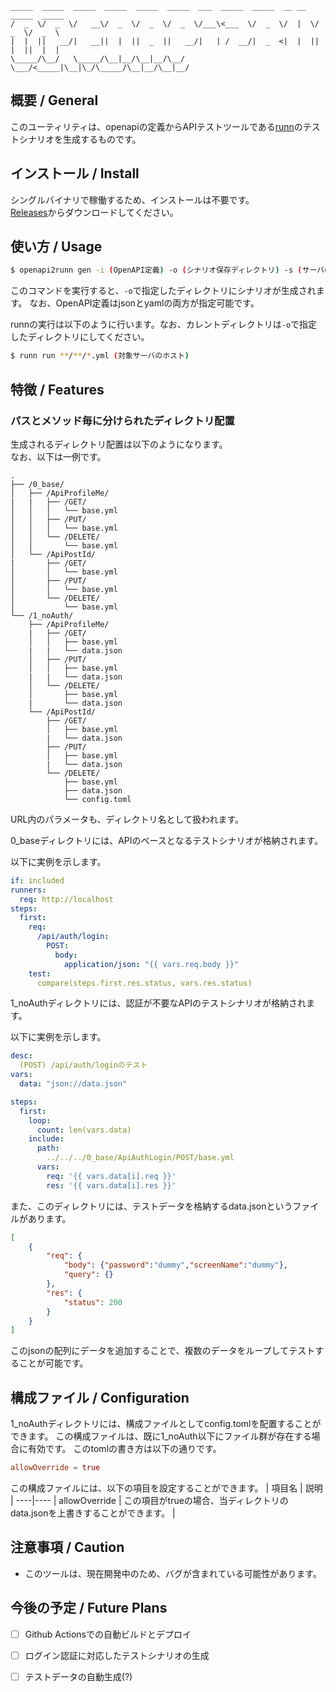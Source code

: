 ```
_____  _____  _____  _____  _____  _____  ___  _____  _____  __ __  _____  _____ 
/  _  \/  _  \/   __\/  _  \/  _  \/  _  \/___\<___  \/  _  \/  |  \/  _  \/  _  \
|  |  ||   __/|   __||  |  ||  _  ||   __/|   | /  __/|  _  <|  |  ||  |  ||  |  |
\_____/\__/   \_____/\__|__/\__|__/\__/   \___/<_____|\__|\_/\_____/\__|__/\__|__/
```

## 概要 / General

このユーティリティは、openapiの定義からAPIテストツールである[runn](https://github.com/k1LoW/runn)のテストシナリオを生成するものです。

## インストール / Install

シングルバイナリで稼働するため、インストールは不要です。  
[Releases](https://github.com/calloc134/openapi2runn)からダウンロードしてください。

## 使い方 / Usage

```bash
$ openapi2runn gen -i (OpenAPI定義) -o (シナリオ保存ディレクトリ) -s (サーバのホスト)
```

このコマンドを実行すると、`-o`で指定したディレクトリにシナリオが生成されます。
なお、OpenAPI定義はjsonとyamlの両方が指定可能です。

runnの実行は以下のように行います。なお、カレントディレクトリは`-o`で指定したディレクトリにしてください。

```bash
$ runn run **/**/*.yml (対象サーバのホスト)
```

## 特徴 / Features

### パスとメソッド毎に分けられたディレクトリ配置

生成されるディレクトリ配置は以下のようになります。  
なお、以下は一例です。

```
.
├── /0_base/
│   ├── /ApiProfileMe/
|   |   ├── /GET/
│   │   │   └── base.yml
│   │   ├── /PUT/
│   │   │   └── base.yml
│   │   └── /DELETE/
│   │       └── base.yml
│   └── /ApiPostId/
|       ├── /GET/
│       │   └── base.yml
│       ├── /PUT/
│       │   └── base.yml
│       └── /DELETE/
│           └── base.yml
└── /1_noAuth/
    ├── /ApiProfileMe/
    |   ├── /GET/
    │   │   ├── base.yml
    |   |   └── data.json
    │   ├── /PUT/
    │   │   ├── base.yml
    |   |   └── data.json
    │   └── /DELETE/
    │       ├── base.yml
    |       └── data.json
    └── /ApiPostId/
        ├── /GET/
        │   ├── base.yml
        |   └── data.json
        ├── /PUT/
        │   ├── base.yml
        |   └── data.json
        └── /DELETE/
            ├── base.yml
            ├── data.json
            └── config.toml
``` 
URL内のパラメータも、ディレクトリ名として扱われます。

0_baseディレクトリには、APIのベースとなるテストシナリオが格納されます。

以下に実例を示します。
    
```yaml
if: included
runners:
  req: http://localhost
steps:
  first:
    req:
      /api/auth/login:
        POST:
          body: 
            application/json: "{{ vars.req.body }}"
    test:
      compare(steps.first.res.status, vars.res.status)
```

1_noAuthディレクトリには、認証が不要なAPIのテストシナリオが格納されます。

以下に実例を示します。
    
```yaml
desc:
  (POST) /api/auth/loginのテスト
vars:
  data: "json://data.json"

steps:
  first:
    loop: 
      count: len(vars.data)
    include:
      path:
        ../../../0_base/ApiAuthLogin/POST/base.yml
      vars:
        req: '{{ vars.data[i].req }}'
        res: '{{ vars.data[i].res }}'
```
また、このディレクトリには、テストデータを格納するdata.jsonというファイルがあります。

```json
[
    {
        "req": {
            "body": {"password":"dummy","screenName":"dummy"},
            "query": {}
        },
        "res": {
            "status": 200
        }
    }
]
```
このjsonの配列にデータを追加することで、複数のデータをループしてテストすることが可能です。

## 構成ファイル / Configuration

1_noAuthディレクトリには、構成ファイルとしてconfig.tomlを配置することができます。
この構成ファイルは、既に1_noAuth以下にファイル群が存在する場合に有効です。
このtomlの書き方は以下の通りです。
  
```toml
allowOverride = true
```

この構成ファイルには、以下の項目を設定することができます。
| 項目名 | 説明 | 
----|----
| allowOverride | この項目がtrueの場合、当ディレクトリのdata.jsonを上書きすることができます。 |


## 注意事項 / Caution
- このツールは、現在開発中のため、バグが含まれている可能性があります。

## 今後の予定 / Future Plans

 - [ ] Github Actionsでの自動ビルドとデプロイ
 - [ ] ログイン認証に対応したテストシナリオの生成
 - [ ] テストデータの自動生成(?)











